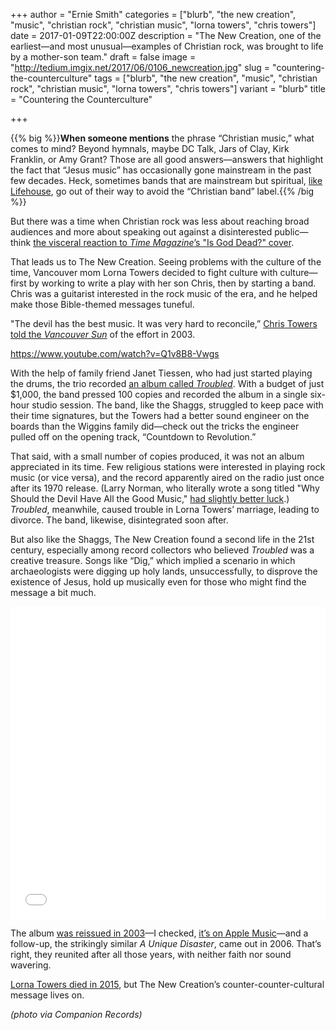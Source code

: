 +++
author = "Ernie Smith"
categories = ["blurb", "the new creation", "music", "christian rock", "christian music", "lorna towers", "chris towers"]
date = 2017-01-09T22:00:00Z
description = "The New Creation, one of the earliest—and most unusual—examples of Christian rock, was brought to life by a mother-son team."
draft = false
image = "http://tedium.imgix.net/2017/06/0106_newcreation.jpg"
slug = "countering-the-counterculture"
tags = ["blurb", "the new creation", "music", "christian rock", "christian music", "lorna towers", "chris towers"]
variant = "blurb"
title = "Countering the Counterculture"

+++

{{% big %}}**When someone mentions** the phrase “Christian music,” what comes to mind? Beyond hymnals, maybe DC Talk, Jars of Clay, Kirk Franklin, or Amy Grant? Those are all good answers—answers that highlight the fact that “Jesus music” has occasionally gone mainstream in the past few decades. Heck, sometimes bands that are mainstream but spiritual, [like Lifehouse](http://tedium.co/2015/03/26/hidden-meanings-pop-music/#howchristianerspiritualrockbandsstraddlethesecularline), go out of their way to avoid the “Christian band” label.{{% /big %}}

But there was a time when Christian rock was less about reaching broad audiences and more about speaking out against a disinterested public—think [the visceral reaction to *Time Magazine*’s "Is God Dead?" cover](http://time.com/isgoddead/).

That leads us to The New Creation. Seeing problems with the culture of the time, Vancouver mom Lorna Towers decided to fight culture with culture—first by working to write a play with her son Chris, then by starting a band. Chris was a guitarist interested in the rock music of the era, and he helped make those Bible-themed messages tuneful. 

"The devil has the best music. It was very hard to reconcile,” [Chris Towers told the *Vancouver Sun*](https://companionrecords.com/pages/new-creation-in-the-vancouver-sun) of the effort in 2003.

https://www.youtube.com/watch?v=Q1v8B8-Vwgs

With the help of family friend Janet Tiessen, who had just started playing the drums, the trio recorded [an album called *Troubled*](http://amzn.to/2iQlzlu). With a budget of just $1,000, the band pressed 100 copies and recorded the album in a single six-hour studio session. The band, like the Shaggs, struggled to keep pace with their time signatures, but the Towers had a better sound engineer on the boards than the Wiggins family did—check out the tricks the engineer pulled off on the opening track, “Countdown to Revolution.”

That said, with a small number of copies produced, it was not an album appreciated in its time. Few religious stations were interested in playing rock music (or vice versa), and the record apparently aired on the radio just once after its 1970 release. (Larry Norman, who literally wrote a song titled "Why Should the Devil Have All the Good Music," [had slightly better luck](http://www.nytimes.com/2008/03/04/arts/music/04norman.html).) *Troubled*, meanwhile, caused trouble in Lorna Towers’ marriage, leading to divorce. The band, likewise, disintegrated soon after.

But also like the Shaggs, The New Creation found a second life in the 21st century, especially among record collectors who believed *Troubled* was a creative treasure. Songs like “Dig,” which implied a scenario in which archaeologists were digging up holy lands, unsuccessfully, to disprove the existence of Jesus, hold up musically even for those who might find the message a bit much.

<iframe src="//tools.applemusic.com/embed/v1/album/112401021?country=us&at=1001l8MK&ct=1001l8MK" height="500px" width="450px" style="margin-left: auto; margin-right: auto; display: block; width: 100%;" frameborder="0"></iframe>

The album [was reissued in 2003](https://companionrecords.com/products/the-new-creation-troubled)—I checked, [it’s on Apple Music](https://geo.itunes.apple.com/us/album/troubled/id112401021?mt=1&app=music&at=1001l8MK&ct=1001l8MK)—and a follow-up, the strikingly similar *A Unique Disaster*, came out in 2006. That’s right, they reunited after all those years, with neither faith nor sound wavering.

[Lorna Towers died in 2015](http://alienatedinvancouver.blogspot.com/2015/01/rip-lorna-towers-of-new-creation.html), but The New Creation’s counter-counter-cultural message lives on.

*(photo via Companion Records)* 